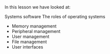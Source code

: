 In this lesson we have looked at:

Systems software
The roles of operating systems

  - Memory management
  - Peripheral management
  - User management
  - File management
  - User interfaces